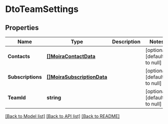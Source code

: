# DtoTeamSettings

## Properties
Name | Type | Description | Notes
------------ | ------------- | ------------- | -------------
**Contacts** | [**[]MoiraContactData**](moira.ContactData.md) |  | [optional] [default to null]
**Subscriptions** | [**[]MoiraSubscriptionData**](moira.SubscriptionData.md) |  | [optional] [default to null]
**TeamId** | **string** |  | [optional] [default to null]

[[Back to Model list]](../README.md#documentation-for-models) [[Back to API list]](../README.md#documentation-for-api-endpoints) [[Back to README]](../README.md)

